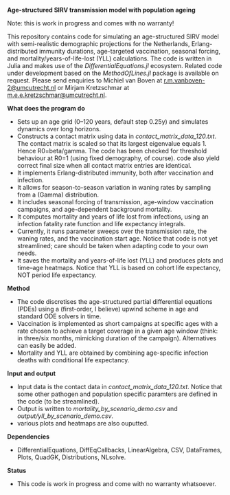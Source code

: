 **Age-structured SIRV transmission model with population ageing**

Note: this is work in progress and comes with no warranty!

This repository contains code for simulating an age-structured SIRV model with semi-realistic demographic projections for the Netherlands, Erlang-distributed immunity durations, age-targeted vaccination, seasonal forcing, and mortality/years-of-life-lost (YLL) calculations. The code is written in Julia and makes use of the _DifferentialEquations.jl_ ecosystem. Related code under development based on the _MethodOfLines.jl_ package is available on request. Please send enquiries to Michiel van Boven at r.m.vanboven-2@umcutrecht.nl or Mirjam Kretzschmar at m.e.e.kretzschmar@umcutrecht.nl.


**What does the program do**
* Sets up an age grid (0–120 years, default step 0.25y) and simulates dynamics over long horizons.
* Constructs a contact matrix using data in _contact_matrix_data_120.txt_. The contact matrix is scaled so that its largest eigenvalue equals 1. Hence R0=beta/gamma. The code has been checked for threshold behaviour at R0=1 (using fixed demography, of course). code also yield correct final size when all contact matrix entries are identical.
* It implements Erlang-distributed immunity, both after vaccination and infection.
* It allows for season-to-season variation in waning rates by sampling from a (Gamma) distribution.
* It includes seasonal forcing of transmission, age-window vaccination campaigns, and age-dependent background mortality.
* It computes mortality and years of life lost from infections, using an infection fatality rate function and life expectancy integrals.
* Currently, it runs parameter sweeps over the transmission rate, the waning rates, and the vaccination start age. Notice that code is not yet streamlined; care should be taken when adapting code to your own needs.
* It saves the mortality and years-of-life lost (YLL) and produces plots and time–age heatmaps. Notice that YLL is based on cohort life expectancy, NOT period life expectancy.


**Method**
* The code discretises the age-structured partial differential equations (PDEs) using a (first-order, I believe) upwind scheme in age and standard ODE solvers in time.
* Vaccination is implemented as short campaigns at specific ages with a rate chosen to achieve a target coverage in a given age window (think: in three/six months, mimicking duration of the campaign). Alternatives can easily be added.
* Mortality and YLL are obtained by combining age-specific infection deaths with conditional life expectancy.


**Input and output**
* Input data is the contact data in _contact_matrix_data_120.txt_. Notice that some other pathogen and population specific paramters are defined in the code (to be streamlined).
* Output is written to _mortality_by_scenario_demo.csv_ and _output/yll_by_scenario_demo.csv_.
* various plots and heatmaps are also ouputted. 


**Dependencies**
* DifferentialEquations, DiffEqCallbacks, LinearAlgebra, CSV, DataFrames, Plots, QuadGK, Distributions, NLsolve.


**Status**
* This code is work in progress and come with no warranty whatsoever. 
